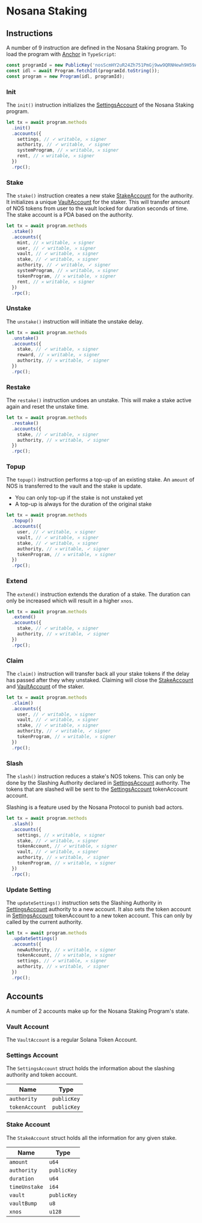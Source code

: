# Nosana Staking

## Instructions

A number of 9 instruction are defined in the Nosana Staking program.
To load the program with [Anchor](https://coral-xyz.github.io/anchor/ts/index.html) in `TypeScript`:

```typescript
const programId = new PublicKey('nosScmHY2uR24Zh751PmGj9ww9QRNHewh9H59AfrTJE');
const idl = await Program.fetchIdl(programId.toString());
const program = new Program(idl, programId);
```

### Init

The `init()` instruction initializes the [SettingsAccount](#settings-account)
of the Nosana Staking program.


```typescript
let tx = await program.methods
  .init()
  .accounts({
    settings, // ✓ writable, 𐄂 signer
    authority, // ✓ writable, ✓ signer
    systemProgram, // 𐄂 writable, 𐄂 signer
    rent, // 𐄂 writable, 𐄂 signer
  })
  .rpc();
```

### Stake

The `stake()` instruction creates a new stake [StakeAccount](#stake-account)
for the authority.
It initializes a unique [VaultAccount](#vault-account) for the staker.
This will transfer amount of NOS tokens from user to the vault locked
for duration seconds of time.
The stake account is a PDA based on the authority.


```typescript
let tx = await program.methods
  .stake()
  .accounts({
    mint, // 𐄂 writable, 𐄂 signer
    user, // ✓ writable, 𐄂 signer
    vault, // ✓ writable, 𐄂 signer
    stake, // ✓ writable, 𐄂 signer
    authority, // ✓ writable, ✓ signer
    systemProgram, // 𐄂 writable, 𐄂 signer
    tokenProgram, // 𐄂 writable, 𐄂 signer
    rent, // 𐄂 writable, 𐄂 signer
  })
  .rpc();
```

### Unstake

The `unstake()` instruction will initiate the unstake delay.


```typescript
let tx = await program.methods
  .unstake()
  .accounts({
    stake, // ✓ writable, 𐄂 signer
    reward, // 𐄂 writable, 𐄂 signer
    authority, // 𐄂 writable, ✓ signer
  })
  .rpc();
```

### Restake

The `restake()` instruction undoes an unstake.
This will make a stake active again and reset the unstake time.


```typescript
let tx = await program.methods
  .restake()
  .accounts({
    stake, // ✓ writable, 𐄂 signer
    authority, // 𐄂 writable, ✓ signer
  })
  .rpc();
```

### Topup

The `topup()` instruction performs a top-up of an existing stake.
An `amount` of NOS is transferred to the vault and the stake is update.

- You can only top-up if the stake is not unstaked yet
- A top-up is always for the duration of the original stake


```typescript
let tx = await program.methods
  .topup()
  .accounts({
    user, // ✓ writable, 𐄂 signer
    vault, // ✓ writable, 𐄂 signer
    stake, // ✓ writable, 𐄂 signer
    authority, // 𐄂 writable, ✓ signer
    tokenProgram, // 𐄂 writable, 𐄂 signer
  })
  .rpc();
```

### Extend

The `extend()` instruction extends the duration of a stake.
The duration can only be increased which will result in a higher `xnos`.


```typescript
let tx = await program.methods
  .extend()
  .accounts({
    stake, // ✓ writable, 𐄂 signer
    authority, // 𐄂 writable, ✓ signer
  })
  .rpc();
```

### Claim

The `claim()` instruction will transfer back all your stake tokens if the delay has
passed after they whey unstaked.
Claiming will close the [StakeAccount](#stake-account) and
[VaultAccount](#vault-account) of the staker.


```typescript
let tx = await program.methods
  .claim()
  .accounts({
    user, // ✓ writable, 𐄂 signer
    vault, // ✓ writable, 𐄂 signer
    stake, // ✓ writable, 𐄂 signer
    authority, // ✓ writable, ✓ signer
    tokenProgram, // 𐄂 writable, 𐄂 signer
  })
  .rpc();
```

### Slash

The `slash()` instruction reduces a stake's NOS tokens.
This can only be done by the Slashing Authority declared in
[SettingsAccount](#settings-account) authority.
The tokens that are slashed will be sent to the [SettingsAccount](#settings-account)
tokenAccount account.

Slashing is a feature used by the Nosana Protocol to punish bad actors.


```typescript
let tx = await program.methods
  .slash()
  .accounts({
    settings, // 𐄂 writable, 𐄂 signer
    stake, // ✓ writable, 𐄂 signer
    tokenAccount, // ✓ writable, 𐄂 signer
    vault, // ✓ writable, 𐄂 signer
    authority, // 𐄂 writable, ✓ signer
    tokenProgram, // 𐄂 writable, 𐄂 signer
  })
  .rpc();
```

### Update Setting

The `updateSettings()` instruction sets the Slashing Authority in
[SettingsAccount](#settings-account) authority to a new account.
It also sets the token account in [SettingsAccount](#settings-account) tokenAccount to a
new token account. This can only by called by the current authority.


```typescript
let tx = await program.methods
  .updateSettings()
  .accounts({
    newAuthority, // 𐄂 writable, 𐄂 signer
    tokenAccount, // 𐄂 writable, 𐄂 signer
    settings, // ✓ writable, 𐄂 signer
    authority, // 𐄂 writable, ✓ signer
  })
  .rpc();
```

## Accounts

A number of 2 accounts make up for the Nosana Staking Program's state.

### Vault Account

The `VaultAccount` is a regular Solana Token Account.

### Settings Account

The `SettingsAccount` struct holds the information about the
slashing authority and token account.

| Name | Type |
| ---- | ---- |
| `authority` | `publicKey` |
| `tokenAccount` | `publicKey` |

### Stake Account

The `StakeAccount` struct holds all the information for any given stake.

| Name | Type |
| ---- | ---- |
| `amount` | `u64` |
| `authority` | `publicKey` |
| `duration` | `u64` |
| `timeUnstake` | `i64` |
| `vault` | `publicKey` |
| `vaultBump` | `u8` |
| `xnos` | `u128` |
